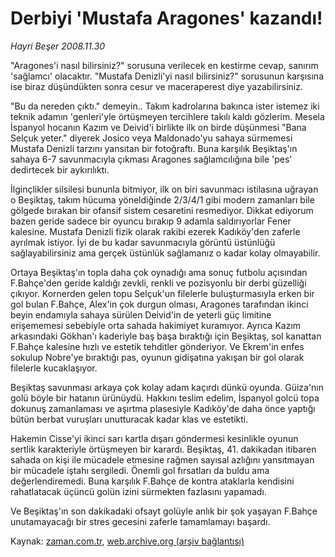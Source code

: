 # Derbiyi 'Mustafa Aragones' kazandı!

*Hayri Beşer 2008.11.30*

<tr><td class="metin" colspan="2" style="padding-top: 20px; padding-left: 5px; padding-right: 10px;">"Aragones'i nasıl bilirsiniz?" sorusuna verilecek en kestirme cevap, sanırım 'sağlamcı' olacaktır. "Mustafa Denizli'yi nasıl bilirsiniz?" sorusunun karşısına ise biraz düşündükten sonra cesur ve maceraperest diye yazabilirsiniz.</td></tr><tr><td class="metin" colspan="2" style="padding-top: 20px; padding-left: 5px; padding-right: 10px;"><p>"Bu da nereden çıktı." demeyin.. Takım kadrolarına bakınca ister istemez iki teknik adamın 'genleri'yle örtüşmeyen tercihlere takılı kaldı gözlerim. Mesela İspanyol hocanın Kazım ve Deivid'i birlikte ilk on birde düşünmesi "Bana Selçuk yeter." diyerek Josico veya Maldonado'yu sahaya sürmemesi Mustafa Denizli tarzını yansıtan bir fotoğraftı. Buna karşılık Beşiktaş'ın sahaya 6-7 savunmacıyla çıkması Aragones sağlamcılığına bile 'pes' dedirtecek bir aykırılıktı.
<p>İlginçlikler silsilesi bununla bitmiyor, ilk on biri savunmacı istilasına uğrayan o Beşiktaş, takım hücuma yöneldiğinde 2/3/4/1 gibi modern zamanları bile gölgede bırakan bir ofansif sistem cesaretini resmediyor. Dikkat ediyorum bazen geride sadece bir oyuncu bırakıp 9 adamla saldırıyorlar Fener kalesine. Mustafa Denizli fizik olarak rakibi ezerek Kadıköy'den zaferle ayrılmak istiyor. İyi de bu kadar savunmacıyla görüntü üstünlüğü sağlayabilirsiniz ama gerçek üstünlük sağlamanız o kadar kolay olmayabilir.
<p>Ortaya Beşiktaş'ın topla daha çok oynadığı ama sonuç futbolu açısından F.Bahçe'den geride kaldığı zevkli, renkli ve pozisyonlu bir derbi güzelliği çıkıyor. Kornerden gelen topu Selçuk'un filelerle buluşturmasıyla erken bir gol bulan F.Bahçe, Alex'in çok durgun olması, Aragones tarafından ikinci beyin endamıyla sahaya sürülen Deivid'in de yeterli güç limitine erişememesi sebebiyle orta sahada hakimiyet kuramıyor. Ayrıca Kazım arkasındaki Gökhan'ı kaderiyle baş başa bıraktığı için Beşiktaş, sol kanattan F.Bahçe kalesine hızlı ve estetik tehditler gönderiyor. Ve Ekrem'in enfes sokulup Nobre'ye bıraktığı pas, oyunun gidişatına yakışan bir gol olarak filelerle kucaklaşıyor.
<p>Beşiktaş savunması arkaya çok kolay adam kaçırdı dünkü oyunda. Güiza'nın golü böyle bir hatanın ürünüydü. Hakkını teslim edelim, İspanyol golcü topa dokunuş zamanlaması ve aşırtma plasesiyle Kadıköy'de daha önce yaptığı bütün berbat vuruşları unutturacak kadar klas ve estetikti.
<p>Hakemin Cisse'yi ikinci sarı kartla dışarı göndermesi kesinlikle oyunun sertlik karakteriyle örtüşmeyen bir karardı. Beşiktaş, 41. dakikadan itibaren sahada on kişi ile mücadele etmesine rağmen sayısal azlığını yansıtmayan bir mücadele iştahı sergiledi. Önemli gol fırsatları da buldu ama değerlendiremedi. Buna karşılık F.Bahçe de kontra ataklarla kendisini rahatlatacak üçüncü golün izini sürmekten fazlasını yapamadı.
<p>Ve Beşiktaş'ın son dakikadaki ofsayt golüyle anlık bir şok yaşayan F.Bahçe unutamayacağı bir stres gecesini zaferle tamamlamayı başardı.<br/></p></p></p></p></p></p></td></tr>

Kaynak: [zaman.com.tr](http://zaman.com.tr/yazar.do?yazino=765675), [web.archive.org (arşiv bağlantısı)](http://web.archive.org/web/20081226233651/http://www.zaman.com.tr:80/yazar.do?yazino=765675)
